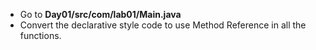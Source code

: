 * Go to **Day01/src/com/lab01/Main.java**
* Convert the declarative style code to use Method Reference in all the functions.